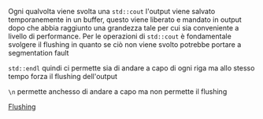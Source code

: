 
Ogni qualvolta viene svolta una `std::cout` l'output viene salvato temporanemente in un buffer, questo viene liberato e mandato in output dopo che abbia raggiunto una grandezza tale per cui sia conveniente a livello di performance. 
Per le operazioni di `std::cout` è fondamentale svolgere il flushing in quanto se ciò non viene svolto potrebbe portare a segmentation fault 

`std::endl` quindi ci permette sia di andare a capo di ogni riga ma allo stesso tempo forza il flushing dell'output

`\n` permette anchesso di andare a capo ma non permette il flushing 

[Flushing](https://www.geeksforgeeks.org/buffer-flush-means-c/)
